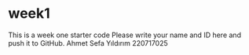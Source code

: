 # week1
This is a week one starter code 
Please write your name and ID here and push it to GitHub.
Ahmet Sefa Yıldırım 220717025
